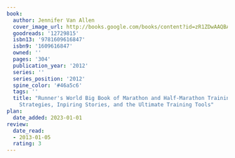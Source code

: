 ```yaml
---
book:
  author: Jennifer Van Allen
  cover_image_url: http://books.google.com/books/content?id=zR1ZDwAAQBAJ&printsec=frontcover&img=1&zoom=1&edge=curl&source=gbs_api
  goodreads: '12729815'
  isbn13: '9781609616847'
  isbn9: '1609616847'
  owned: ''
  pages: '304'
  publication_year: '2012'
  series: ''
  series_position: '2012'
  spine_color: '#46a5c6'
  tags: ''
  title: "Runner's World Big Book of Marathon and Half-Marathon Training: Winning
    Strategies, Inpiring Stories, and the Ultimate Training Tools"
plan:
  date_added: 2023-01-01
review:
  date_read:
  - 2013-01-05
  rating: 3
---
```

